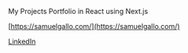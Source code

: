 My Projects Portfolio in React using Next.js

[https://samuelgallo.com/](https://samuelgallo.com/)

[LinkedIn](https://www.linkedin.com/in/gallosamuel/)

